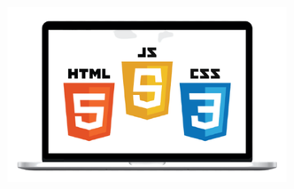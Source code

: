 <div>
    <img align="Center" src="https://github.com/Anujbhai-1997/Html-Css-and-JavaScript/blob/main/Readme/banner_html-css-javascript-logo-png-removebg-preview.png"/>  
</div>
